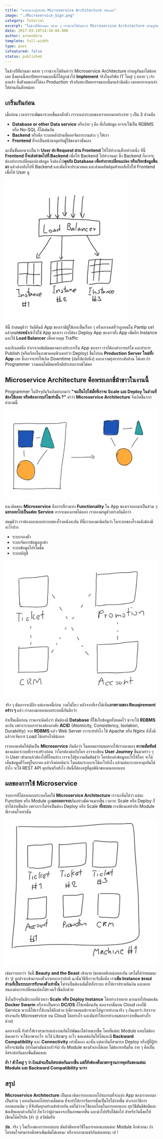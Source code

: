 ```yaml
---
title: "มาทําความรู้จักกับ Microservice Architecture กันเถอะ"
image: "./Microservice_Sign.png"
category: Tutorial
excerpt: "ในช่วงปีที่ผ่านมา หลาย ๆ เราน่าจะได้ยินคำว่า Microservice Architecture ผ่านหูกันมาไม่น้อยเลย ซึ่งตอนนี้สถาปัตยกรรมแบบนี้ก็ได้ถูกนำไป **Implement** จริงในบริษัท IT"
date: 2017-03-19T14:34:04.000
author: arnondora
templete: full-width
type: post
isFeatured: false
status: published
---
```


ในช่วงปีที่ผ่านมา หลาย ๆ เราน่าจะได้ยินคำว่า Microservice Architecture ผ่านหูกันมาไม่น้อยเลย ซึ่งตอนนี้สถาปัตยกรรมแบบนี้ก็ได้ถูกนำไป **Implement** จริงในบริษัท IT ใหญ่ ๆ หลาย ๆ เจ้ามาแล้ว ซึ่งตัวผมเองก็ได้ลง Production จริงกับสถาปัตยกรรมแบบนี้มาแล้วนิดนึง เลยอยากจะมาเล่าให้อ่านกันสักหน่อย

## เกริ่นกันก่อน
เมื่อก่อน เวลาเราจะพัฒนาระบบขึ้นมาสักตัว เราจะแบ่งระบบของเราออกมาอย่างง่าย ๆ เป็น 3 ส่วนคือ


* **Database or other Data service** หรือง่าย ๆ คือ ที่เก็บข้อมูล อาจจะใช้เป็น RDBMS หรือ No-SQL ก็ได้เช่นกัน
* **Backend** หรือคือ ระบบหลังบ้านที่คอยจัดการงานต่าง ๆ ให้เรา
* **Frontend** ที่จะเป็นหน้าตาคุยกับผู้ใช้ของเรานั่นเอง

ฉะนั้นขั้นตอนจะเป็นว่า **User ส่ง Request ผ่าน Frontend** ให้ไปทำงานสักอย่างหนึ่ง ทีนี้ **Frontend ก็จะส่งคำขอไปที่ Backend** เพื่อให้ Backend ไปทำงานมา ซึ่ง Backend ก็อาจจะต้องทำการเปลี่ยนแปลงข้อมูล จึงต้องไป**คุยกับ Database เพื่อทำการเปลี่ยนแปลง หรือเรียกข้อมูลขึ้นมา** แล้วส่งกลับไปที่ Backend และมันก็จะประมวลผล และส่งผลลัพธ์สุดท้ายกลับไปให้ Frontend เพื่อให้ User ดู

![](./Microservice1.png)

ทีนี้ ถ้าสมมุติว่า วันดีคืนดี App ของเรามีผู้ใช้เยอะขึ้นเรื่อย ๆ หรือเอาเคสที่ว่าถูกคนใน Pantip แชร์แล้วคน**กระหน่ำ**เข้าไปใช้ App ของเรา เราก็ต้อง Deploy App ของเราทั้ง App เพิ่มอีก Instance และใช้ **Load Balancer** เพื่อควบคุม Traffic

และอีกเคสคือ ถ้าเราเจอข้อผิดพลาดบางประการใน App ของเรา เราก็ต้องทำการแก้ไข และทำการ Publish (หรือเรียกในภาษาคอมพิวเตอร์ว่า Deploy) ขึ้นไปบน **Production Server ใหม่ทั้ง App** เลย ซึ่งอาจจะทำให้เกิด Downtime (ล่มไปแปบนึง) และความยุ่งยากระดับล้าน ได้เลย ถ้า Programmer วางแผนไม่ดีพอหรือมีประสบการณ์ไม่พอ

## Microservice Architecture คือพระเอกขี่ม้าขาวในงานนี้
Programmer ในปัจจุบันจึงเกิดคำถามว่า **"จะเป็นไปได้มั้ยที่เราจะ Scale และ Deploy ในส่วนที่ต้องใช้เยอะ หรือต้องการแก้ไขเท่านั้น ?"** คำว่า **Microservice Architecture** จึงเกิดขึ้นจากคำถามนี้

![](./Microservice2.png)

แนวคิดของ **Microservice** คือการที่เราแบ่ง **Functionality** ใน App ของเราออกมาเป็นส่วน ๆ **แยกออกไปเป็นแต่ละ Service** อาจจะมองภาพไม่ออก เราลองมาดูตัวอย่างกันดีกว่า

สมมุติว่า เราต้องออกแบบระบบของโรงหนังละกัน ทีนี้เราลองมาคิดกันว่า ในระบบของโรงหนังต้องมีอะไรบ้าง


* ระบบจองตั๋ว
* ระบบจัดการข้อมูลลูกค้า
* ระบบข้อมูลโปรโมชั่น
* ระบบบัญชี

![](./Microservice3.png)

จริง ๆ มันอาจจะมีอีก แต่เอาแค่นี้ก่อน วาดไม่ไหว หลังจากที่เราได้เห็น**ภาพรวมของ Reuqirement คร่าว ๆ** แล้ว เราลองมาออกแบบระบบนี้กันดีกว่า

ถ้าเป็นเมื่อก่อน เราคงจะคิดถึงว่า มันต้องมี **Database** ที่ใช้เก็บข้อมูลทั้งหมดไว้ น่าจะใช้ **RDBMS** ละกัน เพราะระบบการจองต้องอาศัย **ACID** (Atomicity, Consistency, Isolation, Durability) จาก **RDBMS** แล้ว Web Server เราจะทำยังไง ใช้ Apache หรือ Nginx ยังไงดี แล้วจะจัดการ Load ได้อย่างไรดีน้อออ

เราลองมาคิดให้มันเป็น **Microservice** กันดีกว่า ในตอนแรกผมอยากให้เราลองมอง **ความสัมพันธ์** ของแต่ละระบบที่เราจะสร้างก่อน ว่าใครต้องต่อกับใคร อาจจะเขียน **User Journey** ขึ้นมาคร่าว ๆ ว่า User เข้ามาแล้วต้องไปที่ไหนบ้าง เราจะได้รู้ความสัมพันธ์ว่า ใครต้องส่งข้อมูลอะไรให้ใคร จะได้เห็นข้อมูลที่วิ่งอยู่ในระบบ แล้วจึงค่อยคิดว่า ในแต่ละระบบจะใช้อะไรยังไง แล้วแต่ละระบบจะคุยกันได้ยังไง จะใช้ REST API คุยกันหรือยังไง อันนี้ก็ต้องอยู่ที่ดุลพินิจของคนออกแบบ

## ผลของการใช้ Microservice
จากการที่ได้ออกแบบระบบโดยใช้ **Microservice Architecture** เราจะเห็นได้ว่า แต่ละ Function หรือ Module ถูก**แยกออกจาก**กันอย่างชัดเจนมากขึ้น เวลาจะ Scale หรือ Deploy ก็ทำได้ง่ายขึ้นอีก เพราะเราไม่จำเป็นต้อง Deploy หรือ Scale **ทั้งระบบ** เราเพียงแค่ทำกับ Module ที่เราสนใจเท่านั้น

![Microservice Architecture](./Microservice4.png)

เช่นเราบอกว่า วันนี้ **Beauty and the Beast** เข้าฉาย (ขอพาดพิงหน่อยละกัน เขาไม่ได้จ่ายผมนะ ฮ่า ๆ) ลูกค้าจะเข้ามาจองตั๋วเราเยอะกว่าปกติ ฉะนั้นวิธีที่เราจะรับมือคือ เรา**เพิ่ม Instance ของแค่ส่วนที่เป็นระบบการรับจองตั๋วเท่านั้น** ไม่จำเป็นต้องเพิ่มให้ทั้งระบบ ทำให้เราประหยัดเงิน และตอบสนองต่อการเปลี่ยนแปลงได้รวดเร็วขึ้นอีกด้วย

ซึ่งในปัจจุบันมีระบบที่ช่วยเรา **Scale หรือ Deploy Instance** ได้อย่างง่ายดาย มากมายไปหมดเช่น **Docker Swarm** หรือจะเป็นพวก **DC/OS** ก็ได้เหมือนกัน นอกจากนั้นบน Cloud เองก็มี Service พวกนี้ให้เราใช้งานได้อีกด้วย (เดี๋ยวตอนหน้าจะพาไปดูการทำงานจริง ๆ กันเลยว่า ถ้าเราจะทำงานกับ Microservice บน Cloud ได้อย่างไร และมันทำให้การทำงานของเราง่ายขึ้นอย่างไรด้วย)

นอกจากนี้ ยังทำให้เราสามารถแบ่งงานกันไปพัฒนาได้ง่ายมากขึ้น โดยที่แต่ละ Module แทบไม่ต้องคิดเลยว่า จะใช้ภาษาอะไร จะใช้ Library อะไร ขอแค่ต่อกันให้ได้และมี **Backward Compatibility** และ **Connectivity** เท่านั้นเอง ฉะนั้น แต่ละทีมก็สามารถ Deploy หรือปู้ยี้ปู้ยำ หรือจะข่มขืน (ทำไมคำมันน่ากลัวจัง) กับ Module ของตัวเองได้เลย ไม่ต้องรอทีมอื่น ง่าย ๆ คือเป็นอิสระต่อกันมากขึ้นนั่นแหละ

**ย้ำ ! ตัวใหญ่ ๆ ว่า ถึงแม้จะเป็นอิสระต่อกันมากขึ้น แต่ก็ยังต้องตั้งมาตราฐานการคุยกันของแต่ละ Module และ Backward Compatibility นาจา**

## สรุป
**Microservice Architecture** เป็นแนวคิดการออกแบบโปรแกรมที่จะแบ่ง App ของเราออกมาเป็นส่วน ๆ แยกกันออกไปอย่างเด็ดขาด ที่จะทำให้การจัดการนั้นเป็นไปได้ง่ายขึ้น ต่างจากวิธีการออกแบบเดิม ๆ ที่จับยัดทุกอย่างเข้าด้วยกัน แต่ไม่ว่าจะใช้แบบไหนในการออกแบบ ทุกวิธีมันมีข้อดีและข้อเสียแตกต่างกันไป ก็หวังว่าผู้อ่านคงจะเป็นภาพมากขึ้น และนำไปปรับใช้ต่อไป สำหรับวันนี้ขอให้เขียนโค๊ตไร้บัค (ฮ่า ๆ) สวัสดีครับ

**ปล.** จริง ๆ ในเรื่องของการออกแบบ มันยังมีหลายวิธีในการออกแบบแต่ละ Module อีกด้วยนะ ถ้าใครสนใจสามารถศึกษาเพิ่มเติมได้เลยนะ หรือจะเอามาแชร์กันต่อเลยนะ เย้ !
